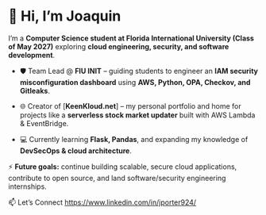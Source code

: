 # 👋 Hi, I’m Joaquin

I’m a **Computer Science student at Florida International University (Class of May 2027)** exploring **cloud engineering, security, and software development**.

- 🛡️ Team Lead @ **FIU INIT** – guiding students to engineer an **IAM security misconfiguration dashboard** using **AWS, Python, OPA, Checkov, and Gitleaks**.
  
- 🌐 Creator of [**KeenKloud.net**] – my personal portfolio and home for projects like a **serverless stock market updater** built with AWS Lambda & EventBridge.
  
- 💻 Currently learning **Flask, Pandas**, and expanding my knowledge of **DevSecOps & cloud architecture**.

⚡ **Future goals:** continue building scalable, secure cloud applications, contribute to open source, and land software/security engineering internships.

📫 Let’s Connect
https://www.linkedin.com/in/jporter924/

